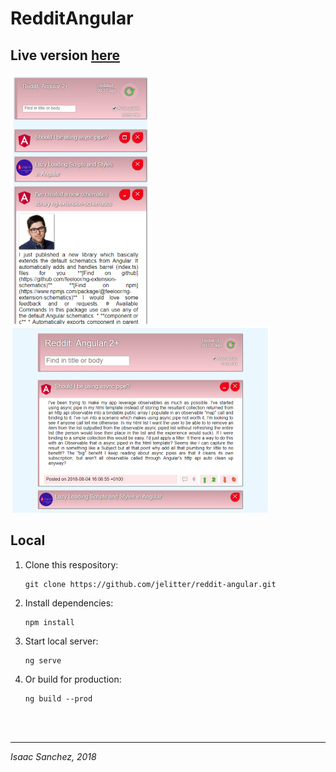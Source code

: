 # RedditAngular

## Live version [here](https://jelitter.github.io/reddit-angular/)

![desktop](./web-static/assets/angular-reddit-mobile.png) ![mobile](./web-static/assets/angular-reddit-desktop.png)

## Local

1.  Clone this respository:

        git clone https://github.com/jelitter/reddit-angular.git

2.  Install dependencies:

        npm install

3.  Start local server:

        ng serve

4.  Or build for production:

        ng build --prod

<br>
<br>

---

_Isaac Sanchez, 2018_
